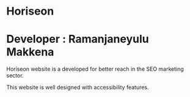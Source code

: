 # Horiseon 
# Developer : Ramanjaneyulu Makkena
Horiseon website is a developed for better reach in the SEO marketing sector. 

This website is well designed with accessibility features.
